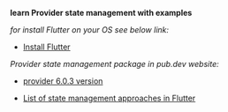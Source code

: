 **learn Provider state management with examples**<br>


*for install Flutter on your OS see below link:*<br>
- [Install Flutter](https://docs.flutter.dev/get-started/install)

*Provider state management package in pub.dev website:*
- [provider 6.0.3 version](https://pub.dev/packages/provider)

- [List of state management approaches in Flutter](https://docs.flutter.dev/development/data-and-backend/state-mgmt/options)